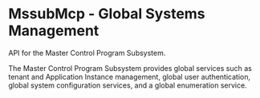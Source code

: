 # MssubMcp - Global Systems Management

API for the Master Control Program Subsystem.

The Master Control Program Subsystem provides global services such as tenant and
Application Instance management, global user authentication, global system
configuration services, and a global enumeration service.
